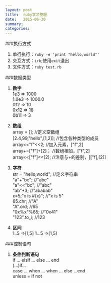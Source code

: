 ```yaml
---
layout: post
title:  ruby学习整理
date:   2015-06-30
summary:
categories:
---
```

###执行方式  
1. 单行执行：`ruby -e 'print "hello,world"'`  
2. 交互方式：`irb`;使用`exit`退出  
3. 文件方式：`ruby test.rb`

###数据类型
1. **数字**  
1e3   => 1000  
1.0e3 => 1000.0  
012   => 10  
0x12  => 18  
0b11  => 3  

2. **数组**  
array = []; //定义空数组  
[2.4,99,"hello",[1,2]]; //包含各种类型的成员  
array<<"f"<<2;  //加入元素，["f",2]  
array+=["f"]+[2]； //数组相加，["f",2]  
array<<["f"]<<[2]; //注意与+的差别，[["f],[2]]  

3. **字符**  
str = "hello,world"; //定义字符串  
"a"+"bc"; //"abc"  
"a"<<"bc"; //"abc"  
"ab"*3;  //"ababab"  
x=5;"x is #{x}"; //"x is 5"  
65.chr;  //"A"  
"A".ord;  //65  
"0x%x"%65;  //"0x41"  
"123".to_i; //123  
 
4. **区间**  
1..5 =>[1,5]
1...5 =>[1,5)

###控制语句
1. **条件判断语句**  
if ... elsif ... else ... end  
(...)if...  
case ... when ... when ... else ...end  
unless = if not  
